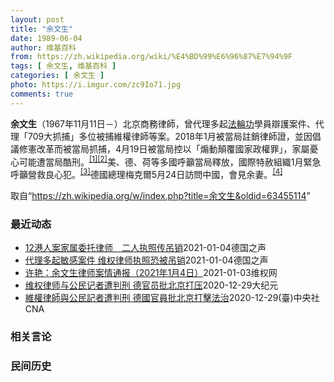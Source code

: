 ```yaml
---
layout: post
title: "余文生"
date: 1989-06-04
author: 维基百科
from: https://zh.wikipedia.org/wiki/%E4%BD%99%E6%96%87%E7%94%9F
tags: [ 余文生, 维基百科 ]
categories: [ 余文生 ]
photo: https://i.imgur.com/zc9Io71.jpg
comments: true
---
```

<div class="mw-parser-output">
<p><b>余文生</b>（1967年11月11日<span class="useeditintro" title="Template:BLP editintro">－</span>）北京商務律師，曾代理多起<a href="/wiki/%E6%B3%95%E8%BC%AA%E5%8A%9F" class="mw-redirect" title="法輪功">法輪功</a>學員辯護案件、代理「709大抓捕」多位被捕維權律師等案。2018年1月被當局註銷律師證，並因倡議修憲改革而被當局抓捕，4月19日被當局控以「煽動顛覆國家政權罪」，家屬憂心可能遭當局酷刑。<sup id="cite_ref-EPO0420_1-0" class="reference"><a href="#cite_note-EPO0420-1">[1]</a></sup><sup id="cite_ref-bbc17_2-0" class="reference"><a href="#cite_note-bbc17-2">[2]</a></sup>美、德、荷等多國呼籲當局釋放，國際特赦組織1月緊急呼籲營救良心犯。<sup id="cite_ref-amnesty_3-0" class="reference"><a href="#cite_note-amnesty-3">[3]</a></sup>德國總理梅克爾5月24日訪問中國，會見余妻。<sup id="cite_ref-4" class="reference"><a href="#cite_note-4">[4]</a></sup>
</p>
</div><noscript><img src="//zh.wikipedia.org/wiki/Special:CentralAutoLogin/start?type=1x1" alt="" title="" width="1" height="1" style="border: none; position: absolute;"></noscript>
<div class="printfooter">取自“<a dir="ltr" href="https://zh.wikipedia.org/w/index.php?title=余文生&amp;oldid=63455114">https://zh.wikipedia.org/w/index.php?title=余文生&amp;oldid=63455114</a>”</div><div id="recent-news"><h3>最近动态</h3><ul><li><a href="https://nodebe4.github.io/waimei/2021-01-04/12%E6%B8%AF%E4%BA%BA%E6%A1%88%E5%AE%B6%E5%B1%9E%E5%A7%94%E6%89%98%E5%BE%8B%E5%B8%88-%E4%BA%8C%E4%BA%BA%E6%89%A7%E7%85%A7%E4%BC%A0%E5%90%8A%E9%94%80" title="12港人案家属委托律师　二人执照传吊销—— William Yang2021-01-04T06:11:27.968Z 中国维权律师卢思位近期代理了不少敏感案件，其中包含中国维权律师余文生、中国诗...">12港人案家属委托律师　二人执照传吊销</a><time>2021-01-04</time><a class="tag">德国之声</a></li>
<li><a href="https://nodebe4.github.io/waimei/2021-01-04/%E4%BB%A3%E7%90%86%E5%A4%9A%E8%B5%B7%E6%95%8F%E6%84%9F%E6%A1%88%E4%BB%B6-%E7%BB%B4%E6%9D%83%E5%BE%8B%E5%B8%88%E6%89%A7%E7%85%A7%E6%81%90%E8%A2%AB%E5%90%8A%E9%94%80" title="代理多起敏感案件 维权律师执照恐被吊销—— William Yang2021-01-04T06:11:27.968Z 中国维权律师卢思位近期代理了不少敏感案件，其中包含中国维权律师余文生、中国诗...">代理多起敏感案件 维权律师执照恐被吊销</a><time>2021-01-04</time><a class="tag">德国之声</a></li>
<li><a href="https://nodebe4.github.io/waimei/2021-01-03/%E8%AE%B8%E8%89%B3-%E4%BD%99%E6%96%87%E7%94%9F%E5%BE%8B%E5%B8%88%E6%A1%88%E6%83%85%E9%80%9A%E6%8A%A5-2021%E5%B9%B41%E6%9C%884%E6%97%A5" title="许艳：余文生律师案情通报（2021年1月4日）—— 2021年1月1日，许艳收到徐州市中级人民法院，家属会见通知书，1月1日，许艳给徐州市看守所打电话，预约会见余文生律师，徐州市看守所以疫情为由...">许艳：余文生律师案情通报（2021年1月4日）</a><time>2021-01-03</time><a class="tag">维权网</a></li>
<li><a href="https://nodebe4.github.io/waimei/2020-12-29/%E7%BB%B4%E6%9D%83%E5%BE%8B%E5%B8%88%E4%B8%8E%E5%85%AC%E6%B0%91%E8%AE%B0%E8%80%85%E9%81%AD%E5%88%A4%E5%88%91-%E5%BE%B7%E5%AE%98%E5%91%98%E6%89%B9%E5%8C%97%E4%BA%AC%E6%89%93%E5%8E%8B" title="维权律师与公民记者遭判刑 德官员批北京打压—— 【大纪元2020年12月30日讯】德国官员对中国维权律师余文生上诉遭驳回与公民记者张展被判刑感到震惊，批评这是对法治的打击，违反中共对世界卫生组织...">维权律师与公民记者遭判刑 德官员批北京打压</a><time>2020-12-29</time><a class="tag">大纪元</a></li>
<li><a href="https://nodebe4.github.io/waimei/2020-12-29/%E7%B6%AD%E6%AC%8A%E5%BE%8B%E5%B8%AB%E8%88%87%E5%85%AC%E6%B0%91%E8%A8%98%E8%80%85%E9%81%AD%E5%88%A4%E5%88%91-%E5%BE%B7%E5%9C%8B%E5%AE%98%E5%93%A1%E6%89%B9%E5%8C%97%E4%BA%AC%E6%89%93%E6%93%8A%E6%B3%95%E6%B2%BB" title="維權律師與公民記者遭判刑 德國官員批北京打擊法治—— 德國聯邦政府人權專員柯夫勒（圖）對中國維權律師余文生上訴遭駁回與公民記者張展被判刑感到震驚，批評中國違反對世界衛生組織的承諾。（圖取自fac...">維權律師與公民記者遭判刑 德國官員批北京打擊法治</a><time>2020-12-29</time><a class="tag">(臺)中央社CNA</a></li>
</ul></div><div id="open-opinion"><h3>相关言论</h3><ul></ul></div><div id="mjls-record"><h3>民间历史</h3><ul></ul></div>